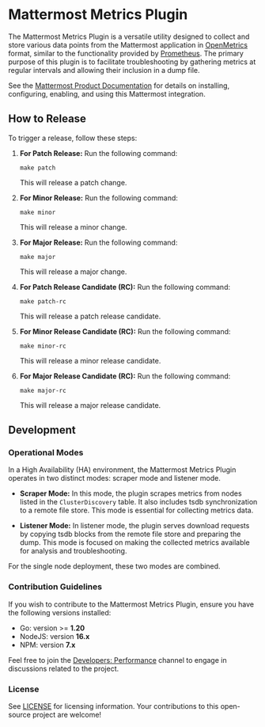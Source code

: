 # Mattermost Metrics Plugin

The Mattermost Metrics Plugin is a versatile utility designed to collect and store various data points from the Mattermost application in [OpenMetrics](https://openmetrics.io/) format, similar to the functionality provided by [Prometheus](https://prometheus.io/). The primary purpose of this plugin is to facilitate troubleshooting by gathering metrics at regular intervals and allowing their inclusion in a dump file.

See the [Mattermost Product Documentation](https://docs.mattermost.com/scale/collect-performance-metrics.html) for details on installing, configuring, enabling, and using this Mattermost integration.

## How to Release

To trigger a release, follow these steps:

1. **For Patch Release:** Run the following command:
    ```
    make patch
    ```
   This will release a patch change.

2. **For Minor Release:** Run the following command:
    ```
    make minor
    ```
   This will release a minor change.

3. **For Major Release:** Run the following command:
    ```
    make major
    ```
   This will release a major change.

4. **For Patch Release Candidate (RC):** Run the following command:
    ```
    make patch-rc
    ```
   This will release a patch release candidate.

5. **For Minor Release Candidate (RC):** Run the following command:
    ```
    make minor-rc
    ```
   This will release a minor release candidate.

6. **For Major Release Candidate (RC):** Run the following command:
    ```
    make major-rc
    ```
   This will release a major release candidate.


## Development

### Operational Modes

In a High Availability (HA) environment, the Mattermost Metrics Plugin operates in two distinct modes: scraper mode and listener mode.

- **Scraper Mode:** In this mode, the plugin scrapes metrics from nodes listed in the `ClusterDiscovery` table. It also includes tsdb synchronization to a remote file store. This mode is essential for collecting metrics data.

- **Listener Mode:** In listener mode, the plugin serves download requests by copying tsdb blocks from the remote file store and preparing the dump. This mode is focused on making the collected metrics available for analysis and troubleshooting.

For the single node deployment, these two modes are combined.

### Contribution Guidelines

If you wish to contribute to the Mattermost Metrics Plugin, ensure you have the following versions installed:

- Go: version >= **1.20**
- NodeJS: version **16.x**
- NPM: version **7.x**

Feel free to join the [Developers: Performance](https://community.mattermost.com/core/channels/developers-performance) channel to engage in discussions related to the project.

### License

See [LICENSE](LICENSE) for licensing information. Your contributions to this open-source project are welcome!
